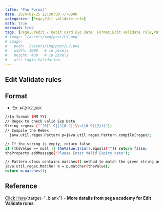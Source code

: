 ```yaml
---
title: "Pan Format"
date: 2024-01-25 12:30:00 +/-0800   
categories: [Pega,Edit validate rule]
math: true
mermaid: true
tags: [Pega,Credit / Debit Card Exp Date  Format,Edit validate rule,Pattern Validation]
# image: "/assets/img/post/LV.png"
# image:
#   path:  /assets/img/post/LV.png
#   width: 1000   # in pixels
#   height: 400   # in pixels
#   alt: Login Validation
---
```

## Edit Validate rules
## Format
* Ex: `AFZPK7190K`

```bash
//In format (MM YY)
// Regex to check valid Exp Date
String regex= ("^(0[1-9]|1[0-2])\\s([0-9]{2})$");
// Compile the ReGex
  java.util.regex.Pattern p=java.util.regex.Pattern.compile(regex);

// If the string is empty, return false
if (theValue == null || theValue.trim().equals("")) return false;
theProperty.addMessage("Please Enter Valid Expiry date");

// Pattern class contains matches() method to match the given string and regular expression
java.util.regex.Matcher m = p.matcher(theValue);
return m.matches();
```

## Reference 
[Click Here](https://docs-previous.pega.com/reference/87/about-edit-validate-rules?){:target="_blank"} - **More details from pega academy for Edit Validate rules** 